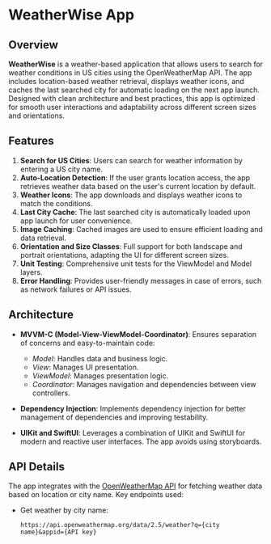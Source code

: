 # WeatherWise App

## Overview

**WeatherWise** is a weather-based application that allows users to search for weather conditions in US cities using the OpenWeatherMap API. The app includes location-based weather retrieval, displays weather icons, and caches the last searched city for automatic loading on the next app launch. Designed with clean architecture and best practices, this app is optimized for smooth user interactions and adaptability across different screen sizes and orientations.

## Features

1. **Search for US Cities**: Users can search for weather information by entering a US city name.
2. **Auto-Location Detection**: If the user grants location access, the app retrieves weather data based on the user's current location by default.
3. **Weather Icons**: The app downloads and displays weather icons to match the conditions.
4. **Last City Cache**: The last searched city is automatically loaded upon app launch for user convenience.
5. **Image Caching**: Cached images are used to ensure efficient loading and data retrieval.
6. **Orientation and Size Classes**: Full support for both landscape and portrait orientations, adapting the UI for different screen sizes.
7. **Unit Testing**: Comprehensive unit tests for the ViewModel and Model layers.
8. **Error Handling**: Provides user-friendly messages in case of errors, such as network failures or API issues.

## Architecture

- **MVVM-C (Model-View-ViewModel-Coordinator)**: Ensures separation of concerns and easy-to-maintain code:
  - *Model*: Handles data and business logic.
  - *View*: Manages UI presentation.
  - *ViewModel*: Manages presentation logic.
  - *Coordinator*: Manages navigation and dependencies between view controllers.
  
- **Dependency Injection**: Implements dependency injection for better management of dependencies and improving testability.

- **UIKit and SwiftUI**: Leverages a combination of UIKit and SwiftUI for modern and reactive user interfaces. The app avoids using storyboards.

## API Details

The app integrates with the [OpenWeatherMap API](https://openweathermap.org/api) for fetching weather data based on location or city name. Key endpoints used:

- Get weather by city name:
  ```plaintext
  https://api.openweathermap.org/data/2.5/weather?q={city name}&appid={API key}

